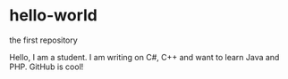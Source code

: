 # hello-world
the first repository

Hello, I am a student. I am writing on C#, C++ and want to learn Java and PHP.
GitHub is cool!
